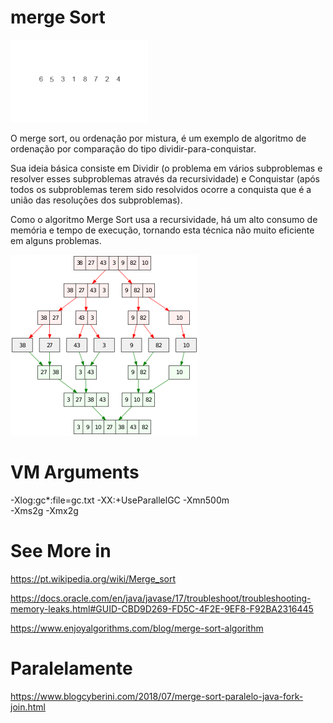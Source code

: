 # merge Sort

<img src="Merge-sort-example-300px.gif">

O merge sort, ou ordenação por mistura, é um exemplo de algoritmo de ordenação por comparação do tipo dividir-para-conquistar.

Sua ideia básica consiste em Dividir (o problema em vários subproblemas e resolver esses subproblemas através da recursividade) e Conquistar (após todos os subproblemas terem sido resolvidos ocorre a conquista que é a união das resoluções dos subproblemas). 

Como o algoritmo Merge Sort usa a recursividade, há um alto consumo de memória e tempo de execução, tornando esta técnica não muito eficiente em alguns problemas.

<img src="300px-Merge_sort_algorithm_diagram.svg.png">



# VM Arguments

-Xlog:gc*:file=gc.txt
-XX:+UseParallelGC 
-Xmn500m  
-Xms2g 
-Xmx2g


# See More in

https://pt.wikipedia.org/wiki/Merge_sort

https://docs.oracle.com/en/java/javase/17/troubleshoot/troubleshooting-memory-leaks.html#GUID-CBD9D269-FD5C-4F2E-9EF8-F92BA2316445

https://www.enjoyalgorithms.com/blog/merge-sort-algorithm

# Paralelamente

https://www.blogcyberini.com/2018/07/merge-sort-paralelo-java-fork-join.html




